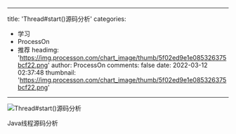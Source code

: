 
---
title: 'Thread#start()源码分析'
categories: 
 - 学习
 - ProcessOn
 - 推荐
headimg: 'https://img.processon.com/chart_image/thumb/5f02ed9e1e085326375bcf22.png'
author: ProcessOn
comments: false
date: 2022-03-12 02:37:48
thumbnail: 'https://img.processon.com/chart_image/thumb/5f02ed9e1e085326375bcf22.png'
---

<div>   
<img class="thumb" alt="Thread#start()源码分析" src="https://img.processon.com/chart_image/thumb/5f02ed9e1e085326375bcf22.png" referrerpolicy="no-referrer">
<p>Java线程源码分析</p>  
</div>
            